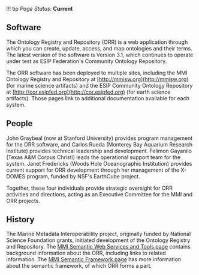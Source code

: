 !!! tip
    _Page Status_: **Current**

## Software

The Ontology Registry and Repository (ORR) is a web application through which you can create, update, 
access, and map ontologies and their terms. 
The latest version of the software is Version 3.1, 
which continues to operate under test as ESIP Federation's Community Ontology Repository.

The ORR software has been deployed to multiple sites, including
the MMI Ontology Registry and Repository at [http://mmisw.org](http://mmisw.org) (for marine science artifacts) and 
the ESIP Community Ontology Repository at [http://cor.esipfed.org](http://cor.esipfed.org) (for earth science artifacts). 
Those pages link to additional documentation available for each system.

## People

John Graybeal (now at Stanford University) provides program management for the ORR software, and 
Carlos Rueda (Monterey Bay Aquarium Research Institute) provides technical leadership and development. 
Felimon Gayanilo (Texas A&M Corpus Christi) leads the operational support team for the system.
Janet Fredericks (Woods Hole Oceanographic Institution) provides current support for ORR development 
through her management of the X-DOMES program, funded by NSF's EarthCube project. 

Together, these four individuals provide strategic oversight for ORR activities and directions, 
acting as an Executive Committee for the MMI and ORR projects.

## History

The Marine Metadata Interoperability project, originally funded by National Science Foundation grants, 
initiated development of the Ontology Registry and Repository.
The [MMI Semantic Web Services and Tools page](http://marinemetadata.org/mmiswinfo/) contains background information about the ORR, 
including links to related information. 
The [MMI Semantic Framework page](http://marinemetadata.org/semanticframework) has more information about the semantic framework, 
of which ORR forms a part. 
